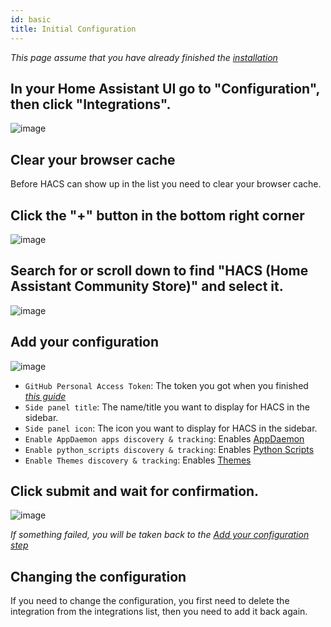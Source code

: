```yaml
---
id: basic
title: Initial Configuration
---
```


_This page assume that you have already finished the [installation](/docs/installation/prerequisites)_

## In your Home Assistant UI go to "Configuration", then click "Integrations".

![image](/img/conf1.png)

## Clear your browser cache

Before HACS can show up in the list you need to clear your browser cache.

## Click the "+" button in the bottom right corner

![image](/img/conf2.png)

## Search for or scroll down to find "HACS (Home Assistant Community Store)" and select it.

![image](/img/conf3.png)

## Add your configuration

![image](/img/conf4.png)

- `GitHub Personal Access Token`: The token you got when you finished [_this guide_](/docs/configuration/pat)
- `Side panel title`: The name/title you want to display for HACS in the sidebar.
- `Side panel icon`: The icon you want to display for HACS in the sidebar.
- `Enable AppDaemon apps discovery & tracking`: Enables [AppDaemon](/docs/categories/appdaemon_apps)
- `Enable python_scripts discovery & tracking`: Enables [Python Scripts](/docs/categories/python_scripts)
- `Enable Themes discovery & tracking`: Enables [Themes](/docs/categories/themes)

## Click submit and wait for confirmation.

![image](/img/conf5.png)

_If something failed, you will be taken back to the [Add your configuration step](#add-your-configuration)_

## Changing the configuration

If you need to change the configuration, you first need to delete the integration from the integrations list, then you need to add it back again.